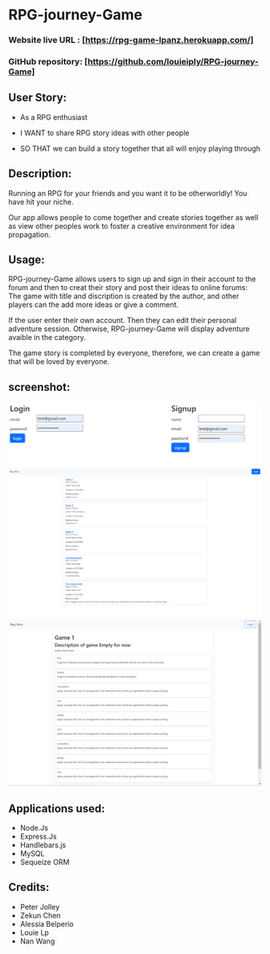 # RPG-journey-Game



### Website live URL : [https://rpg-game-lpanz.herokuapp.com/]
### GitHub repository: [https://github.com/louieiply/RPG-journey-Game]


## User Story:

- As a RPG enthusiast 

- I WANT to share RPG story ideas with other people

- SO THAT we can build a story together that all will enjoy playing through


## Description: 
Running an RPG for your friends and you want it to be otherworldly! You have hit your niche.

Our app allows people to come together and create stories together as well as view other peoples work to foster a creative environment for idea propagation.


## Usage:
RPG-journey-Game allows users to sign up and sign in their account to the forum and then to creat their story and post their ideas to online forums: The game with title and discription is created by the author, and other players can the add more ideas or give a comment.

If the user enter their own account. Then they can edit their personal adventure session. Otherwise, RPG-journey-Game will display adventure avaible in the category.

The game story is completed by everyone, therefore, we can create a game that will be loved by everyone.

## screenshot:
![Login page Screenshot](./public/login.png) ![Dashboard Screenshot](./public/mainpage.png) ![Game 1 Screenshot](./public/game1.png)
## Applications used:
- Node.Js
- Express.Js
- Handlebars.js
- MySQL
- Sequeize ORM


## Credits:
- Peter Jolley
- Zekun Chen
- Alessia Belperio
- Louie Lp
- Nan Wang
